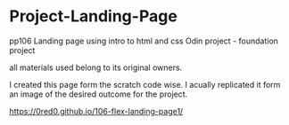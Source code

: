 # Project-Landing-Page
pp106
Landing page using intro to html and css
Odin project - foundation project

all materials used belong to its original owners.

I created this page form the scratch code wise.
I acually replicated it form an image of the desired 
outcome for the project.

https://0red0.github.io/106-flex-landing-page1/
